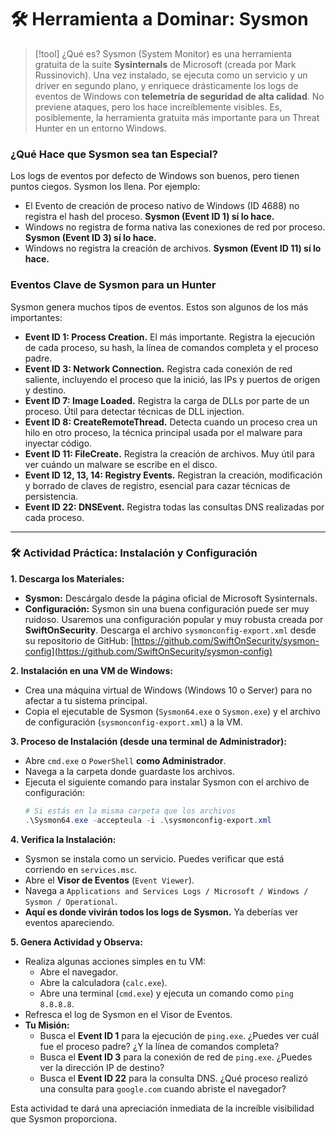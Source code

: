# 🛠️ Herramienta a Dominar: Sysmon

> [!tool] ¿Qué es?
> Sysmon (System Monitor) es una herramienta gratuita de la suite **Sysinternals** de Microsoft (creada por Mark Russinovich). Una vez instalado, se ejecuta como un servicio y un driver en segundo plano, y enriquece drásticamente los logs de eventos de Windows con **telemetría de seguridad de alta calidad**. No previene ataques, pero los hace increíblemente visibles. Es, posiblemente, la herramienta gratuita más importante para un Threat Hunter en un entorno Windows.

### ¿Qué Hace que Sysmon sea tan Especial?

Los logs de eventos por defecto de Windows son buenos, pero tienen puntos ciegos. Sysmon los llena. Por ejemplo:
-   El Evento de creación de proceso nativo de Windows (ID 4688) no registra el hash del proceso. **Sysmon (Event ID 1) sí lo hace.**
-   Windows no registra de forma nativa las conexiones de red por proceso. **Sysmon (Event ID 3) sí lo hace.**
-   Windows no registra la creación de archivos. **Sysmon (Event ID 11) sí lo hace.**

### Eventos Clave de Sysmon para un Hunter

Sysmon genera muchos tipos de eventos. Estos son algunos de los más importantes:
-   **Event ID 1: Process Creation.** El más importante. Registra la ejecución de cada proceso, su hash, la línea de comandos completa y el proceso padre.
-   **Event ID 3: Network Connection.** Registra cada conexión de red saliente, incluyendo el proceso que la inició, las IPs y puertos de origen y destino.
-   **Event ID 7: Image Loaded.** Registra la carga de DLLs por parte de un proceso. Útil para detectar técnicas de DLL injection.
-   **Event ID 8: CreateRemoteThread.** Detecta cuando un proceso crea un hilo en otro proceso, la técnica principal usada por el malware para inyectar código.
-   **Event ID 11: FileCreate.** Registra la creación de archivos. Muy útil para ver cuándo un malware se escribe en el disco.
-   **Event ID 12, 13, 14: Registry Events.** Registran la creación, modificación y borrado de claves de registro, esencial para cazar técnicas de persistencia.
-   **Event ID 22: DNSEvent.** Registra todas las consultas DNS realizadas por cada proceso.

---

### 🛠️ Actividad Práctica: Instalación y Configuración

**1. Descarga los Materiales:**
-   **Sysmon:** Descárgalo desde la página oficial de Microsoft Sysinternals.
-   **Configuración:** Sysmon sin una buena configuración puede ser muy ruidoso. Usaremos una configuración popular y muy robusta creada por **SwiftOnSecurity**. Descarga el archivo `sysmonconfig-export.xml` desde su repositorio de GitHub: [https://github.com/SwiftOnSecurity/sysmon-config](https://github.com/SwiftOnSecurity/sysmon-config)

**2. Instalación en una VM de Windows:**
-   Crea una máquina virtual de Windows (Windows 10 o Server) para no afectar a tu sistema principal.
-   Copia el ejecutable de Sysmon (`Sysmon64.exe` o `Sysmon.exe`) y el archivo de configuración (`sysmonconfig-export.xml`) a la VM.

**3. Proceso de Instalación (desde una terminal de Administrador):**
-   Abre `cmd.exe` o `PowerShell` **como Administrador**.
-   Navega a la carpeta donde guardaste los archivos.
-   Ejecuta el siguiente comando para instalar Sysmon con el archivo de configuración:
    ```powershell
    # Si estás en la misma carpeta que los archivos
    .\Sysmon64.exe -accepteula -i .\sysmonconfig-export.xml
    ```

**4. Verifica la Instalación:**
-   Sysmon se instala como un servicio. Puedes verificar que está corriendo en `services.msc`.
-   Abre el **Visor de Eventos** (`Event Viewer`).
-   Navega a `Applications and Services Logs / Microsoft / Windows / Sysmon / Operational`.
-   **Aquí es donde vivirán todos los logs de Sysmon.** Ya deberías ver eventos apareciendo.

**5. Genera Actividad y Observa:**
-   Realiza algunas acciones simples en tu VM:
    -   Abre el navegador.
    -   Abre la calculadora (`calc.exe`).
    -   Abre una terminal (`cmd.exe`) y ejecuta un comando como `ping 8.8.8.8`.
-   Refresca el log de Sysmon en el Visor de Eventos.
-   **Tu Misión:**
    -   Busca el **Event ID 1** para la ejecución de `ping.exe`. ¿Puedes ver cuál fue el proceso padre? ¿Y la línea de comandos completa?
    -   Busca el **Event ID 3** para la conexión de red de `ping.exe`. ¿Puedes ver la dirección IP de destino?
    -   Busca el **Event ID 22** para la consulta DNS. ¿Qué proceso realizó una consulta para `google.com` cuando abriste el navegador?

Esta actividad te dará una apreciación inmediata de la increíble visibilidad que Sysmon proporciona.